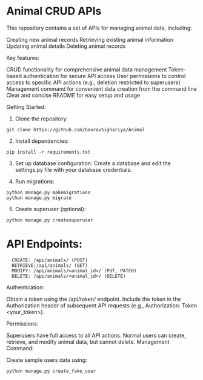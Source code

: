 
# Animal CRUD APIs

This repository contains a set of APIs for managing animal data, including:

Creating new animal records
Retrieving existing animal information
Updating animal details
Deleting animal records

Key features:

CRUD functionality for comprehensive animal data management
Token-based authentication for secure API access
User permissions to control access to specific API actions (e.g., deletion restricted to superusers)
Management command for convenient data creation from the command line
Clear and concise README for easy setup and usage

Getting Started:

1. Clone the repository:
```
git clone https://github.com/GauravSighariya/Animal
```
2. Install dependencies:
```
pip install -r requirements.txt
```
3. Set up database configuration:
  Create a database and edit the settings.py file with your database credentials.

4. Run migrations:
```
python manage.py makemigrations
python manage.py migrate
```

5. Create superuser (optional):
```
python manage.py createsuperuser
```

# API Endpoints:
```
  CREATE: /api/animals/ (POST)
  RETRIEVE:/api/animals/ (GET)
  MODIFY: /api/animals/<animal_id>/ (PUT, PATCH)
  DELETE: /api/animals/<animal_id>/ (DELETE)
```
  Authentication:

Obtain a token using the /api/token/ endpoint.
  Include the token in the Authorization header of subsequent API requests (e.g., Authorization: Token <your_token>).

Permissions:

Superusers have full access to all API actions.
Normal users can create, retrieve, and modify animal data, but cannot delete.
Management Command:

Create sample users data using:
```
python manage.py create_fake_user
```

   
